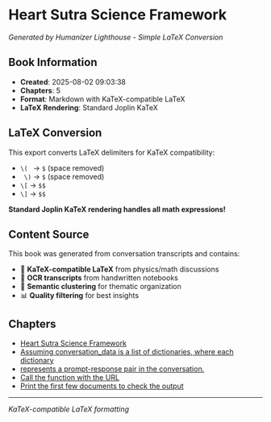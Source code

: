 # Heart Sutra Science Framework

*Generated by Humanizer Lighthouse - Simple LaTeX Conversion*

## Book Information

- **Created**: 2025-08-02 09:03:38
- **Chapters**: 5
- **Format**: Markdown with KaTeX-compatible LaTeX
- **LaTeX Rendering**: Standard Joplin KaTeX

## LaTeX Conversion

This export converts LaTeX delimiters for KaTeX compatibility:
- `\( ` → `$` (space removed)
- ` \)` → `$` (space removed)
- `\[` → `$$`
- `\]` → `$$`

**Standard Joplin KaTeX rendering handles all math expressions!**

## Content Source

This book was generated from conversation transcripts and contains:
- 📝 **KaTeX-compatible LaTeX** from physics/math discussions
- 🧠 **OCR transcripts** from handwritten notebooks
- 🎯 **Semantic clustering** for thematic organization
- 📊 **Quality filtering** for best insights

## Chapters

- [Heart Sutra Science Framework](./01_Heart_Sutra_Science_Framework.md)
- [Assuming conversation_data is a list of dictionaries, where each dictionary](./02_Assuming_conversation_data_is_a_list_of_dictionaries,_where_each_dictionary.md)
- [represents a prompt-response pair in the conversation.](./03_represents_a_prompt-response_pair_in_the_conversation.md)
- [Call the function with the URL](./04_Call_the_function_with_the_URL.md)
- [Print the first few documents to check the output](./05_Print_the_first_few_documents_to_check_the_output.md)

---
*KaTeX-compatible LaTeX formatting*